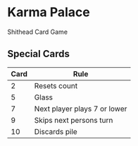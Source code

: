 # Karma Palace

Shithead Card Game

## Special Cards

| Card | Rule                         |
|------|------------------------------|
| 2    | Resets count                 |
| 5    | Glass                        |
| 7    | Next player plays 7 or lower |
| 9    | Skips next persons turn      |
| 10   | Discards pile                |
